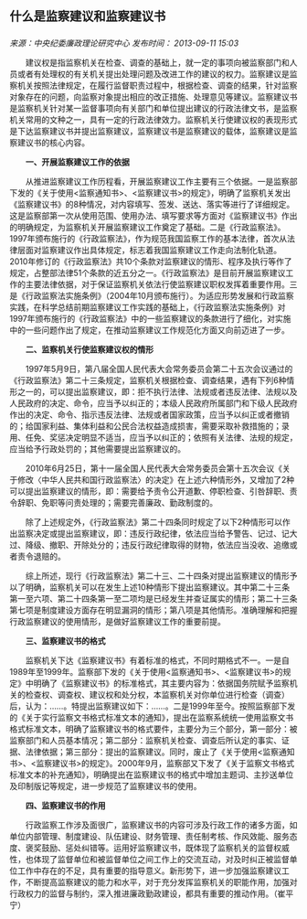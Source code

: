 ## 什么是监察建议和监察建议书

### 

_来源：中央纪委廉政理论研究中心_ _发布时间： 2013-09-11 15:03_

　　建议权是指监察机关在检查、调查的基础上，就一定的事项向被监察部门和人员或者有处理权的有关机关提出处理问题及改进工作的建议的权力。监察建议是监察机关按照法律规定，在履行监督职责过程中，根据检查、调查的结果，针对监察对象存在的问题，向监察对象提出相应的改正措施、处理意见等建议。监察建议书是监察机关针对某一监督事项向有关部门和单位提出建议的行政法律文书，是监察机关常用的文种之一，具有一定的行政法律效力。监察机关行使建议权的表现形式是下达监察建议书并提出监察建议，监察建议书是监察建议的载体，监察建议是监察建议书的核心内容。

　　**一、开展监察建议工作的依据**

　　从推进监察建议工作历程看，开展监察建议工作主要有三个依据。一是监察部下发的《关于使用<监察通知书>、<监察建议书>的规定》，明确了监察机关发出《监察建议书》的8种情况，对内容填写、签发、送达、落实等进行了详细规定。这是监察部第一次从使用范围、使用办法、填写要求等方面对《监察建议书》作出的明确规定，为监察机关开展监察建议工作奠定了基础。二是《行政监察法》。1997年颁布施行的《行政监察法》，作为规范我国监察工作的基本法律，首次从法律层面对监察建议作出具体规定，标志着我国监察建议工作走向法制化轨道。2010年修订的《行政监察法》共10个条款对监察建议的情形、程序及执行等作了规定，占整部法律51个条款的近五分之一。《行政监察法》是目前开展监察建议工作的主要法律依据，对于保证监察机关依法行使监察建议职权发挥着重要作用。三是《行政监察法实施条例》（2004年10月颁布施行）。为适应形势发展和行政监察实践，在科学总结前期监察建议工作实践的基础上，《行政监察法实施条例》对1997年颁布施行的《行政监察法》中的一些监察建议的条款进行了细化，对实施中的一些问题作出了规定，在推动监察建议工作规范化方面又向前迈进了一步。

　　**二、监察机关行使监察建议权的情形**

　　1997年5月9日，第八届全国人民代表大会常务委员会第二十五次会议通过的《行政监察法》第二十三条规定，监察机关根据检查、调查结果，遇有下列6种情形之一的，可以提出监察建议，即：拒不执行法律、法规或者违反法律、法规以及人民政府的决定、命令，应当予以纠正的；本级人民政府所属部门和下级人民政府作出的决定、命令、指示违反法律、法规或者国家政策，应当予以纠正或者撤销的；给国家利益、集体利益和公民合法权益造成损害，需要采取补救措施的；录用、任免、奖惩决定明显不适当，应当予以纠正的；依照有关法律、法规的规定，应当给予行政处罚的；其他需要提出监察建议的。

　　2010年6月25日，第十一届全国人民代表大会常务委员会第十五次会议《关于修改〈中华人民共和国行政监察法〉的决定》在上述六种情形外，又增加了2种可以提出监察建议的情形，即：需要给予责令公开道歉、停职检查、引咎辞职、责令辞职、免职等问责处理的；需要完善廉政、勤政制度的。

　　除了上述规定外，《行政监察法》第二十四条同时规定了以下2种情形可以作出监察决定或提出监察建议，即：违反行政纪律，依法应当给予警告、记过、记大过、降级、撤职、开除处分的；违反行政纪律取得的财物，依法应当没收、追缴或者责令退赔的。

　　综上所述，现行《行政监察法》第二十三、二十四条对提出监察建议的情形予以了明确，监察机关可以在发生上述10种情形下提出监察建议。其中第二十三条第一至六项、第二十四条第一至二项均是已经发生并查证属实的情形；第二十三条第七项是制度建设方面存在明显漏洞的情形；第八项是其他情形。准确理解和把握行政监察建议的使用情形，是做好监察建议工作的重要前提。

　　**三、监察建议书的格式**

　　监察机关下达《监察建议书》有着标准的格式，不同时期格式不一。一是自1989年至1999年。监察部下发的《关于使用<监察通知书>、<监察建议书>的规定》中明确了《监察建议书》的标准格式，其主要内容为：依据国务院赋予监察机关的检查权、调查权、建议权和处分权，本监察机关对你单位进行检查（调查）后，认为：……。特提出监察建议如下：……。二是1999年至今。按照监察部下发的《关于实行监察文书格式标准文本的通知》，提出在监察系统统一使用监察文书格式标准文本，明确了监察建议书的格式要件，主要分为三个部分，第一部分：被监察部门和人员基本情况；第二部分：监察机关检查、调查后所认定的事实、证据、法律依据；第三部分：提出的监察建议。同时，废止了《关于使用<监察通知书>、<监察建议书>的规定》。2000年9月，监察部又下发了《关于监察文书格式标准文本的补充通知》，明确提出在监察建议书的格式中增加主题词、主抄送单位及印制版记等规定，进一步规范了监察建议书的使用。

　　**四、监察建议书的作用**

　　行政监察工作涉及面很广，监察建议书的内容可涉及行政工作的诸多方面，如单位内部管理、制度建设、队伍建设、财务管理、责任制考核、作风效能、服务态度、褒奖鼓励、惩处纠错等。运用好监察建议书，既体现了监察机关的监督权威性，也体现了监督单位和被监督单位之间工作上的交流互动，对及时纠正被监督单位工作中存在的不足，具有重要的指导意义。新形势下，进一步加强监察建议工作，不断提高监察建议的能力和水平，对于充分发挥监察机关的职能作用，加强对行政权力的监督与制约，深入推进廉政勤政建设，都具有重要的推动作用。（崔平宁）